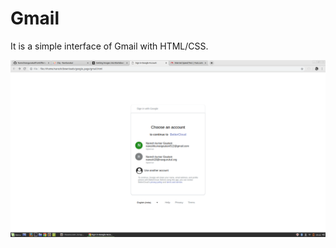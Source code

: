 #                                          Gmail
It is a simple interface of Gmail with HTML/CSS.

![gmail](gmail.png)
